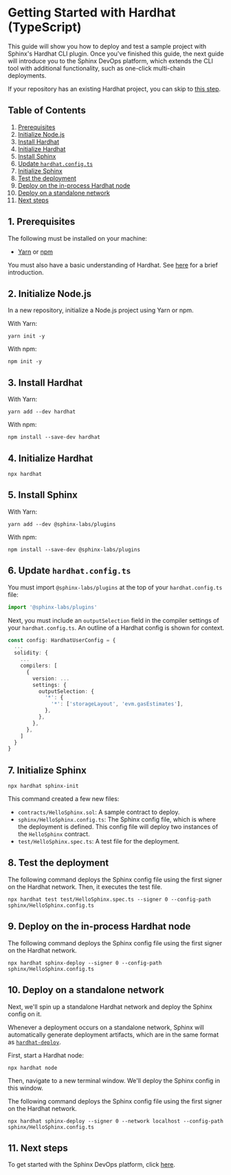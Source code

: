 # Getting Started with Hardhat (TypeScript)

This guide will show you how to deploy and test a sample project with Sphinx's Hardhat CLI plugin. Once you've finished this guide, the next guide will introduce you to the Sphinx DevOps platform, which extends the CLI tool with additional functionality, such as one-click multi-chain deployments.

If your repository has an existing Hardhat project, you can skip to [this step](#5-install-sphinx).

## Table of Contents

1. [Prerequisites](#1-prerequisites)
2. [Initialize Node.js](#2-initialize-nodejs)
3. [Install Hardhat](#3-install-hardhat)
4. [Initialize Hardhat](#4-initialize-hardhat)
5. [Install Sphinx](#5-install-sphinx)
6. [Update `hardhat.config.ts`](#6-update-hardhatconfigts)
7. [Initialize Sphinx](#7-initialize-sphinx)
8. [Test the deployment](#8-test-the-deployment)
9. [Deploy on the in-process Hardhat node](#9-deploy-on-the-in-process-hardhat-node)
10. [Deploy on a standalone network](#10-deploy-on-a-standalone-network)
11. [Next steps](#11-next-steps)

## 1. Prerequisites

The following must be installed on your machine:
- [Yarn](https://classic.yarnpkg.com/lang/en/docs/install/) or [npm](https://docs.npmjs.com/downloading-and-installing-node-js-and-npm)

You must also have a basic understanding of Hardhat. See [here](https://hardhat.org/hardhat-runner/docs/getting-started) for a brief introduction.

## 2. Initialize Node.js

In a new repository, initialize a Node.js project using Yarn or npm.

With Yarn:
```
yarn init -y
```

With npm:
```
npm init -y
```

## 3. Install Hardhat

With Yarn:
```
yarn add --dev hardhat
```

With npm:
```
npm install --save-dev hardhat
```

## 4. Initialize Hardhat

```
npx hardhat
```

## 5. Install Sphinx

With Yarn:
```
yarn add --dev @sphinx-labs/plugins
```
With npm:
```
npm install --save-dev @sphinx-labs/plugins
```

## 6. Update `hardhat.config.ts`

You must import `@sphinx-labs/plugins` at the top of your `hardhat.config.ts` file:

```ts
import '@sphinx-labs/plugins'
```

Next, you must include an `outputSelection` field in the compiler settings of your `hardhat.config.ts`. An outline of a Hardhat config is shown for context.

```ts
const config: HardhatUserConfig = {
  ...
  solidity: {
    ...
    compilers: [
      {
        version: ...
        settings: {
          outputSelection: {
            '*': {
              '*': ['storageLayout', 'evm.gasEstimates'],
            },
          },
        },
      },
    ]
  }
}
```

## 7. Initialize Sphinx

```
npx hardhat sphinx-init
```

This command created a few new files:
- `contracts/HelloSphinx.sol`: A sample contract to deploy.
- `sphinx/HelloSphinx.config.ts`: The Sphinx config file, which is where the deployment is defined. This config file will deploy two instances of the `HelloSphinx` contract.
- `test/HelloSphinx.spec.ts`: A test file for the deployment.

## 8. Test the deployment

The following command deploys the Sphinx config file using the first signer on the Hardhat network. Then, it executes the test file.

```
npx hardhat test test/HelloSphinx.spec.ts --signer 0 --config-path sphinx/HelloSphinx.config.ts
```

## 9. Deploy on the in-process Hardhat node

The following command deploys the Sphinx config file using the first signer on the Hardhat network.

```
npx hardhat sphinx-deploy --signer 0 --config-path sphinx/HelloSphinx.config.ts
```

## 10. Deploy on a standalone network

Next, we'll spin up a standalone Hardhat network and deploy the Sphinx config on it.

Whenever a deployment occurs on a standalone network, Sphinx will automatically generate deployment artifacts, which
are in the same format as [`hardhat-deploy`](https://github.com/wighawag/hardhat-deploy).

First, start a Hardhat node:
```
npx hardhat node
```

Then, navigate to a new terminal window. We'll deploy the Sphinx config in this window.

The following command deploys the Sphinx config file using the first signer on the Hardhat network.

```
npx hardhat sphinx-deploy --signer 0 --network localhost --config-path sphinx/HelloSphinx.config.ts
```

## 11. Next steps

To get started with the Sphinx DevOps platform, click [here](https://github.com/sphinx-labs/sphinx/blob/develop/docs/ops-hardhat-getting-started.md).
